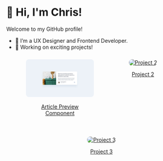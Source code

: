 # 👋 Hi, I'm Chris!  
Welcome to my GitHub profile!  
- 🌱 I’m a UX Designer and Frontend Developer.  
- 🔭 Working on exciting projects!

<div style="display: flex; flex-wrap: wrap; gap: 20px; justify-content: center;">
  <div style="padding: 10px; text-align: center; box-sizing: border-box; width: 200px;">
    <a href="https://github.com/chrisbk9674/article-preview-component">
      <img src="https://github.com/chrisbk9674/chrisbk9674/raw/main/images/desktop-design-article-preview-component.jpg" alt="Project 1" style="width: 100%; max-width: 200px; height: auto; border-radius: 8px;">
      <p>Article Preview Component</p>
    </a>
  </div>
  <div style="padding: 10px; text-align: center; box-sizing: border-box; width: 200px;">
    <a href="https://link-to-project2.com">
      <img src="https://github.com/your-username/your-repository-name/raw/main/images/project2-thumbnail.jpg" alt="Project 2" style="width: 100%; max-width: 200px; height: auto; border-radius: 8px;">
      <p>Project 2</p>
    </a>
  </div>
  <div style="padding: 10px; text-align: center; box-sizing: border-box; width: 200px;">
    <a href="https://link-to-project3.com">
      <img src="https://github.com/your-username/your-repository-name/raw/main/images/project3-thumbnail.jpg" alt="Project 3" style="width: 100%; max-width: 200px; height: auto; border-radius: 8px;">
      <p>Project 3</p>
    </a>
  </div>
</div>







    
<!--## 📈 GitHub Stats  

<table>
  <tr>
    <td><img src="https://github-readme-stats.vercel.app/api?username=chrisbk9674&show_icons=true&theme=tokyonight" height="150"/></td>
    <td><img src="https://github-readme-stats.vercel.app/api/top-langs/?username=chrisbk9674&layout=compact&theme=tokyonight" height="150"/></td>
   
  </tr>
</table> -->
